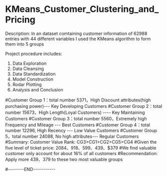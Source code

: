 # KMeans_Customer_Clustering_and_Pricing

Description:
In an dataset comtaining customer information of 62988 entries with 44 different variables
I used the KMeans algorithm to form them into 5 groups

Project procedure includes:
1. Data Exploration
2. Data Cleansing
3. Data Standardization
4. Model Construction
5. Rodar Plotting
6. Analysis and Conclusion

#Customer Group 1：total number 5371，High Discount attributes(high purchasing power)--- Key Developing Customers
#Customer Group 2：total number 15673，High Length(Loyal Customers) ---- Key Maintaining Customers
#Customer Group 3：total number 5560，Extremely high Frequency and Mileage --- Best Customers
#Customer Group 4：total number 12296, High Recency --- Low Value Customers 
#Customer Group 5，total number 24088, No high attributes--- Regular Customers
#Summary: Customer Value Rank: CG3>CG1>CG2>CG5>CG4
#Given the five level of ticket price: $2084、$918、$599、$439、$379
#We find valuable customer only account for about 16% of all customers
#Recommendation: Apply more $439、$379 to these two most valuable groups

#--------END-----------
